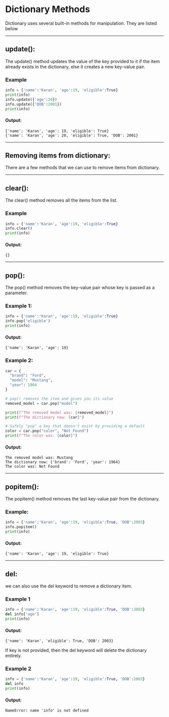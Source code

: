 # Dictionary Methods
Dictionary uses several built-in methods for manipulation. They are listed below

---
## update():
The update() method updates the value of the key provided to it if the item already exists in the dictionary, else it creates a new key-value pair.

### Example
```python
info = {'name':'Karan', 'age':19, 'eligible':True}
print(info)
info.update({'age':20})
info.update({'DOB':2001})
print(info)
```
#### Output:
```
{'name': 'Karan', 'age': 19, 'eligible': True}
{'name': 'Karan', 'age': 20, 'eligible': True, 'DOB': 2001}
 ```
---
## Removing items from dictionary:
There are a few methods that we can use to remove items from dictionary.

---
## clear():
The clear() method removes all the items from the list. 
### Example
```python
info = {'name':'Karan', 'age':19, 'eligible':True}
info.clear()
print(info)
```
#### Output:
```
{}
 ```
---
## pop():
The pop() method removes the key-value pair whose key is passed as a parameter.

### Example 1:
```python
info = {'name':'Karan', 'age':19, 'eligible':True}
info.pop('eligible')
print(info)
```
#### Output:
```
{'name': 'Karan', 'age': 19}
 ```

### Example 2:
```python
car = {
  "brand": "Ford",
  "model": "Mustang",
  "year": 1964
}

# pop() removes the item and gives you its value
removed_model = car.pop("model")

print(f"The removed model was: {removed_model}")
print(f"The dictionary now: {car}")

# Safely "pop" a key that doesn't exist by providing a default
color = car.pop("color", "Not Found")
print(f"The color was: {color}")
```
#### Output:
```
The removed model was: Mustang
The dictionary now: {'brand': 'Ford', 'year': 1964}
The color was: Not Found
 ```

---
## popitem(): 
The popitem() method removes the last key-value pair from the dictionary.
### Example:
```python
info = {'name':'Karan', 'age':19, 'eligible':True, 'DOB':2003}
info.popitem()
print(info)
```
#### Output:
```
{'name': 'Karan', 'age': 19, 'eligible': True}
 ```
---
## del:
we can also use the del keyword to remove a dictionary item. 

### Example 1
```python
info = {'name':'Karan', 'age':19, 'eligible':True, 'DOB':2003}
del info['age']
print(info)
```
#### Output:
```
{'name': 'Karan', 'eligible': True, 'DOB': 2003}
 ```

If key is not provided, then the del keyword will delete the dictionary entirely.

### Example 2
```python
info = {'name':'Karan', 'age':19, 'eligible':True, 'DOB':2003}
del info
print(info)
```
#### Output:
```
NameError: name 'info' is not defined
```
